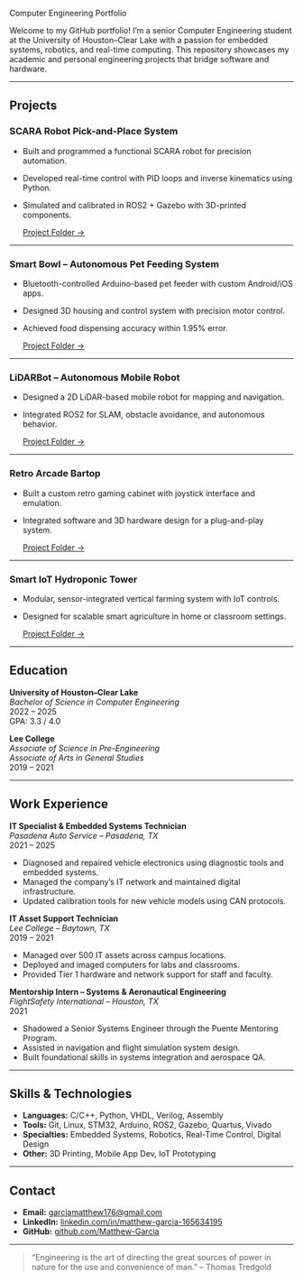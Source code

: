 Computer Engineering Portfolio

Welcome to my GitHub portfolio! I’m a senior Computer Engineering student at the University of Houston–Clear Lake with a passion for embedded systems, robotics, and real-time computing. This repository showcases my academic and personal engineering projects that bridge software and hardware.

---

## Projects

### SCARA Robot Pick-and-Place System
- Built and programmed a functional SCARA robot for precision automation.
- Developed real-time control with PID loops and inverse kinematics using Python.
- Simulated and calibrated in ROS2 + Gazebo with 3D-printed components.

  [Project Folder →](./SCARA-Robot)

---

### Smart Bowl – Autonomous Pet Feeding System
- Bluetooth-controlled Arduino-based pet feeder with custom Android/iOS apps.
- Designed 3D housing and control system with precision motor control.
- Achieved food dispensing accuracy within 1.95% error.

  [Project Folder →](./Smart-Bowl)

---

### LiDARBot – Autonomous Mobile Robot
- Designed a 2D LiDAR-based mobile robot for mapping and navigation.
- Integrated ROS2 for SLAM, obstacle avoidance, and autonomous behavior.

  [Project Folder →](./LiDARBot)

---

### Retro Arcade Bartop
- Built a custom retro gaming cabinet with joystick interface and emulation.
- Integrated software and 3D hardware design for a plug-and-play system.

  [Project Folder →](./Arcade-Bartop)

---

### Smart IoT Hydroponic Tower
- Modular, sensor-integrated vertical farming system with IoT controls.
- Designed for scalable smart agriculture in home or classroom settings.

  [Project Folder →](./Hydroponic-Tower)

---

## Education

**University of Houston–Clear Lake**  
*Bachelor of Science in Computer Engineering*  
2022 – 2025  
GPA: 3.3 / 4.0  

**Lee College**  
*Associate of Science in Pre-Engineering*  
*Associate of Arts in General Studies*  
2019 – 2021

---

## Work Experience

**IT Specialist & Embedded Systems Technician**  
*Pasadena Auto Service – Pasadena, TX*  
2021 – 2025  
- Diagnosed and repaired vehicle electronics using diagnostic tools and embedded systems.
- Managed the company’s IT network and maintained digital infrastructure.
- Updated calibration tools for new vehicle models using CAN protocols.

**IT Asset Support Technician**  
*Lee College – Baytown, TX*  
2019 – 2021  
- Managed over 500 IT assets across campus locations.
- Deployed and imaged computers for labs and classrooms.
- Provided Tier 1 hardware and network support for staff and faculty.

**Mentorship Intern – Systems & Aeronautical Engineering**  
*FlightSafety International – Houston, TX*  
2021  
- Shadowed a Senior Systems Engineer through the Puente Mentoring Program.
- Assisted in navigation and flight simulation system design.
- Built foundational skills in systems integration and aerospace QA.

---

## Skills & Technologies

- **Languages:** C/C++, Python, VHDL, Verilog, Assembly
- **Tools:** Git, Linux, STM32, Arduino, ROS2, Gazebo, Quartus, Vivado
- **Specialties:** Embedded Systems, Robotics, Real-Time Control, Digital Design
- **Other:** 3D Printing, Mobile App Dev, IoT Prototyping

---

## Contact

- **Email:** [garciamatthew176@gmail.com](mailto:garciamatthew176@gmail.com)
- **LinkedIn:** [linkedin.com/in/matthew-garcia-165634195](https://linkedin.com/in/matthew-garcia-165634195)
- **GitHub:** [github.com/Matthew-Garcia](https://github.com/Matthew-Garcia)

---

> “Engineering is the art of directing the great sources of power in nature for the use and convenience of man.” – Thomas Tredgold
